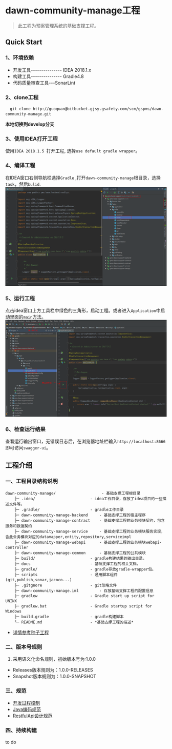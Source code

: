 # dawn-community-manage工程
> 此工程为预案管理系统的基础支撑工程。   


## Quick Start  

### 1、环境依赖   
* 开发工具--------------- IDEA  2018.1.x
* 构建工具--------------- Gradle4.8     
* 代码质量审查工具---SonarLint    
	
### 2、clone工程  
```  
  git clone http://guoquan@bitbucket.gjsy.gsafety.com/scm/gspms/dawn-community-manage.git
```
__本地切换到develop分支__    

### 3、使用IDEA打开工程  
使用`IDEA 2018.1.5 `打开工程, 选择`use default gradle wrapper`。  

### 4、编译工程    

在IDEA窗口右侧导航栏选择`Gradle` ,打开`dawn-community-manage`根目录，选择`task`，然后`bulid`.
![](docs/images/build.PNG)   



### 5、运行工程    
点击idea窗口上方工具栏中绿色的三角形，启动工程。或者进入`Application`中启动里面的`main`方法。
![](docs/images/run.PNG)
### 6、检查运行结果  
查看运行输出窗口，无错误日志后，在浏览器地址栏输入`http://localhost:8666`即可访问`swagger-ui`。 
    

## 工程介绍  

### 一、工程目录结构说明  
```
dawn-community-manage/                    - 基础支撑工程根目录
	├─ .idea/                        - idea工作目录，存放了idea项目的一些描述文件等。
	├─ .gradle/                      - gradle工作目录
	├─ dawn-community-manage-backend  	 - 基础支撑工程的宿主程序
	├─ dawn-community-manage-contract 	 - 基础支撑工程的业务模块契约，包含服务和数据契约   
	├─ dawn-community-manage-service 	 - 基础支撑工程的业务模块服务实现，含此业务模块对应的datamapper,entity,repository,serviceimpl
	├─ dawn-community-manage-webapi  	 - 基础支撑工程的业务模块webapi-controller
	├─ dawn-community-manage-common  	 - 基础支撑工程的公共模块
	├─ build/                        - gradle构建结果的输出目录。
	├─ docs                          - 基础支撑工程的相关文档。
	├─ gradle/                       - gradle存放gradle-wrapper包。
	├─ scripts                       - 通用脚本组件(git,publish,sonar,jacoco...)
	├─ .gitgnore                     - git忽略文件
	├─ dawn-community-manage.iml     	 - 存放基础支撑工程的配置信息
	├─ gradlew                       - Gradle start up script for UNINX
	├─ gradlew.bat                   - Gradle startup script for Windows
	├─ build.gradle                  - gradle构建脚本
	└─ README.md                     - *基础支撑工程的描述*
```
* [详情参考种子工程](http://172.22.3.3/vNextDevTechs/bosk-seed)

### 二、版本号规则
1. 采用语义化命名规则，初始版本号为:1.0.0
* Releases版本规则为：1.0.0-RELEASES
* Snapshot版本规则为：1.0.0-SNAPSHOT

### 三、规范  
* [开发过程控制](http://172.22.3.3/vNextDevTechs/Cooperation)
* [Java编码规范](http://172.18.24.38:51206)
* [RestfulApi设计规范](http://172.22.3.3/vNextDevTechs/Cooperation/blob/master/docs/Gsafety-REST-API-design-rules.md)

### 四、持续构建  
to do



  